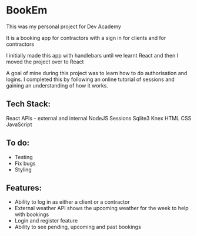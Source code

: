 # BookEm

This was my personal project for Dev Academy

It is a booking app for contractors with a sign in
for clients and for contractors

I initially made this app with handlebars until we
learnt React and then I moved the project over to React

A goal of mine during this project was to learn how to
do authorisation and logins. I completed this by
following an online tutorial of sessions and gaining
an understanding of how it works. 


## Tech Stack:
React
APIs - external and internal 
NodeJS
Sessions 
Sqlite3
Knex 
HTML
CSS
JavaScript 

## To do:
- Testing 
- Fix bugs
- Styling

## Features:
- Ability to log in as either a client or a contractor
- External weather API shows the upcoming weather for the week to help with bookings
- Login and register feature
- Ability to see pending, upcoming and past bookings 
